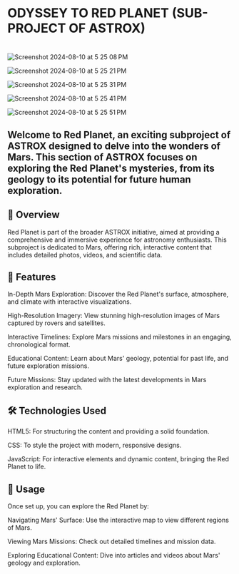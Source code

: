 
<h1>ODYSSEY TO RED PLANET (SUB-PROJECT OF ASTROX)<h1></h1>



![Screenshot 2024-08-10 at 5 25 08 PM](https://github.com/user-attachments/assets/16949117-dc9c-454f-b010-6258101bb500)






![Screenshot 2024-08-10 at 5 25 21 PM](https://github.com/user-attachments/assets/4179a65c-79cc-494c-be07-b4460cec13b0)



![Screenshot 2024-08-10 at 5 25 31 PM](https://github.com/user-attachments/assets/93adcd23-57ab-4485-a8d0-8ba9923ba6e1)



![Screenshot 2024-08-10 at 5 25 41 PM](https://github.com/user-attachments/assets/86a76c21-bfa8-4da1-9cb0-0598ce61332d)



![Screenshot 2024-08-10 at 5 25 51 PM](https://github.com/user-attachments/assets/1c935095-14db-4a20-a0e5-44bd58f402e6)


Welcome to Red Planet, an exciting subproject of ASTROX designed to delve into the wonders of Mars. This section of ASTROX focuses on exploring the Red Planet's mysteries, from its geology to its potential for future human exploration.
-------------------------------------------------------------------------------------------------------------------------------------------------------------------------------------------------------------------------------------------

🚀 Overview
------------
Red Planet is part of the broader ASTROX initiative, aimed at providing a comprehensive and immersive experience for astronomy enthusiasts. This subproject is dedicated to Mars, offering rich, interactive content that includes detailed photos, videos, and scientific data.

🌌 Features
------------
In-Depth Mars Exploration: Discover the Red Planet's surface, atmosphere, and climate with interactive visualizations.

High-Resolution Imagery: View stunning high-resolution images of Mars captured by rovers and satellites.

Interactive Timelines: Explore Mars missions and milestones in an engaging, chronological format.

Educational Content: Learn about Mars' geology, potential for past life, and future exploration missions.

Future Missions: Stay updated with the latest developments in Mars exploration and research.


🛠️ Technologies Used
--------------------
HTML5: For structuring the content and providing a solid foundation.

CSS: To style the project with modern, responsive designs.

JavaScript: For interactive elements and dynamic content, bringing the Red Planet to life.

🚀 Usage
--------
Once set up, you can explore the Red Planet by:

Navigating Mars' Surface: Use the interactive map to view different regions of Mars.

Viewing Mars Missions: Check out detailed timelines and mission data.

Exploring Educational Content: Dive into articles and videos about Mars' geology and exploration.


















